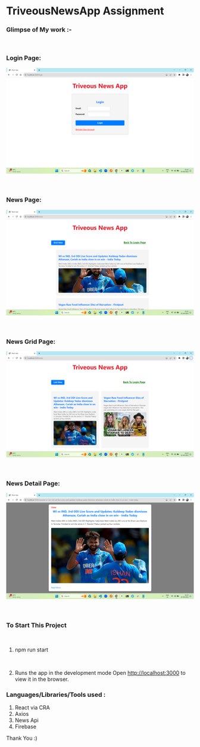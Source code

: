 # TriveousNewsApp Assignment




### Glimpse of My work :-

<br>



### Login Page:

![Line](https://github.com/lokeshahire/TriveousNewsApp/blob/master/src/images/4.png?raw=true)
<br>
<br>
<br>

### News Page:

![Responsive](https://github.com/lokeshahire/TriveousNewsApp/blob/master/src/images/1.png?raw=true)
<br>
<br>
<br>

### News Grid Page:

![Responsive](https://github.com/lokeshahire/TriveousNewsApp/blob/master/src/images/2.png?raw=true)
<br>
<br>
<br>

### News Detail Page:

![Responsive](https://github.com/lokeshahire/TriveousNewsApp/blob/master/src/images/3.png?raw=true)
<br>
<br>
<br>





### To Start This Project 

<br>

1. npm run start
<br>

2. Runs the app in the development mode
Open [http://localhost:3000](http://localhost:3000) to view it in the browser.


### Languages/Libraries/Tools used : 

1. React via CRA
2. Axios
3. News Api
4. Firebase


Thank You :)
